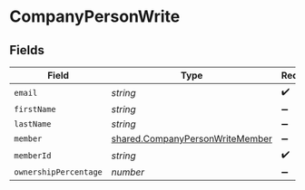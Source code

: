 # CompanyPersonWrite


## Fields

| Field                                                                                     | Type                                                                                      | Required                                                                                  | Description                                                                               |
| ----------------------------------------------------------------------------------------- | ----------------------------------------------------------------------------------------- | ----------------------------------------------------------------------------------------- | ----------------------------------------------------------------------------------------- |
| `email`                                                                                   | *string*                                                                                  | :heavy_check_mark:                                                                        | N/A                                                                                       |
| `firstName`                                                                               | *string*                                                                                  | :heavy_minus_sign:                                                                        | N/A                                                                                       |
| `lastName`                                                                                | *string*                                                                                  | :heavy_minus_sign:                                                                        | N/A                                                                                       |
| `member`                                                                                  | [shared.CompanyPersonWriteMember](../../../sdk/models/shared/companypersonwritemember.md) | :heavy_minus_sign:                                                                        | N/A                                                                                       |
| `memberId`                                                                                | *string*                                                                                  | :heavy_check_mark:                                                                        | N/A                                                                                       |
| `ownershipPercentage`                                                                     | *number*                                                                                  | :heavy_minus_sign:                                                                        | N/A                                                                                       |